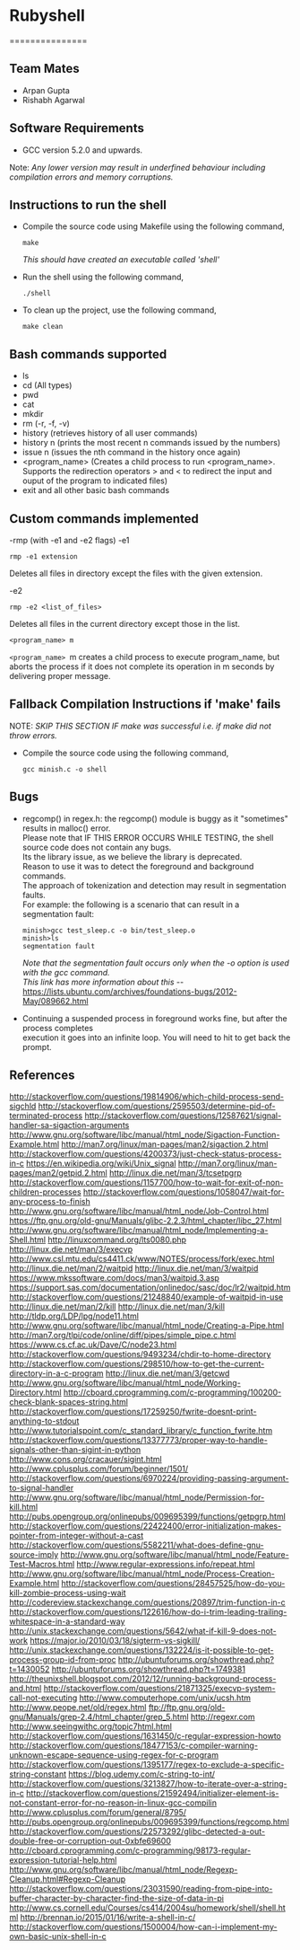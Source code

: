 # **Rubyshell**
===============

## **Team Mates**
- Arpan Gupta
- Rishabh Agarwal 

## **Software Requirements**
- GCC version 5.2.0 and upwards.

Note: *Any lower version may result in underfined behaviour including compilation errors and memory corruptions.*

## **Instructions to run the shell**
- Compile the source code using Makefile using the following command,  

  ```
  make
  ```  
  *This should have created an executable called 'shell'*  

- Run the shell using the following command,  

  ```
  ./shell
  ```  

- To clean up the project, use the following command,  

  ```
  make clean
  ```


## **Bash commands supported**

- ls
- cd (All types)
- pwd
- cat
- mkdir
- rm (-r, -f, -v)
- history (retrieves history of all user commands)
- history n (prints the most recent n commands issued by the numbers)
- issue n (issues the nth command in the history once again)
- <program_name> (Creates a child process to run <program_name>. Supports the
redirection operators > and < to redirect the input and ouput of the
program to indicated files)
- exit 
and all other basic bash commands

## **Custom commands implemented**

 -rmp (with -e1 and -e2 flags)
  -e1 
  ```
  rmp -e1 extension
  ```
  Deletes all files in directory except the files with the given extension.

  -e2

  ```
  rmp -e2 <list_of_files> 
  ```
  Deletes all files in the current directory except those in the list.

  ```
  <program_name> m
  ```
  ```<program_name> ```m creates a child process to execute program_name, but aborts the process if it does not complete its operation in m seconds by delivering proper message. 


## **Fallback Compilation Instructions if 'make' fails**
NOTE: *SKIP THIS SECTION IF make was successful i.e. if make did not throw errors.*

- Compile the source code using the following command,  

  ```
  gcc minish.c -o shell
  ```

## **Bugs**
-  regcomp() in regex.h: the regcomp() module is buggy as it "sometimes" results in malloc() error.  
   Please note that IF THIS ERROR OCCURS WHILE TESTING, the shell source code does not contain any bugs.  
   Its the library issue, as we believe the library is deprecated.  
   Reason to use it was to detect the foreground and background commands.  
   The approach of tokenization and detection may result in segmentation faults.  
   For example: the following is a scenario that can result in a segmentation fault:  

   ```
   minish>gcc test_sleep.c -o bin/test_sleep.o
   minish>ls
   segmentation fault
   ```  

   *Note that the segmentation fault occurs only when the -o option is used with the gcc command.*  
   *This link has more information about this --* https://lists.ubuntu.com/archives/foundations-bugs/2012-May/089662.html

- Continuing a suspended process in foreground works fine, but after the process completes  
  execution it goes into an infinite loop. You will need to hit <Ctrl-C> to get back the prompt.

## **References**
http://stackoverflow.com/questions/19814906/which-child-process-send-sigchld
http://stackoverflow.com/questions/2595503/determine-pid-of-terminated-process
http://stackoverflow.com/questions/12587621/signal-handler-sa-sigaction-arguments
http://www.gnu.org/software/libc/manual/html_node/Sigaction-Function-Example.html
http://man7.org/linux/man-pages/man2/sigaction.2.html
http://stackoverflow.com/questions/4200373/just-check-status-process-in-c
https://en.wikipedia.org/wiki/Unix_signal
http://man7.org/linux/man-pages/man2/getpid.2.html
http://linux.die.net/man/3/tcsetpgrp
http://stackoverflow.com/questions/1157700/how-to-wait-for-exit-of-non-children-processes
http://stackoverflow.com/questions/1058047/wait-for-any-process-to-finish
http://www.gnu.org/software/libc/manual/html_node/Job-Control.html
https://ftp.gnu.org/old-gnu/Manuals/glibc-2.2.3/html_chapter/libc_27.html
http://www.gnu.org/software/libc/manual/html_node/Implementing-a-Shell.html
http://linuxcommand.org/lts0080.php
http://linux.die.net/man/3/execvp
http://www.csl.mtu.edu/cs4411.ck/www/NOTES/process/fork/exec.html
http://linux.die.net/man/2/waitpid
http://linux.die.net/man/3/waitpid
https://www.mkssoftware.com/docs/man3/waitpid.3.asp
https://support.sas.com/documentation/onlinedoc/sasc/doc/lr2/waitpid.htm
http://stackoverflow.com/questions/21248840/example-of-waitpid-in-use
http://linux.die.net/man/2/kill
http://linux.die.net/man/3/kill
http://tldp.org/LDP/lpg/node11.html
http://www.gnu.org/software/libc/manual/html_node/Creating-a-Pipe.html
http://man7.org/tlpi/code/online/diff/pipes/simple_pipe.c.html
https://www.cs.cf.ac.uk/Dave/C/node23.html
http://stackoverflow.com/questions/9493234/chdir-to-home-directory
http://stackoverflow.com/questions/298510/how-to-get-the-current-directory-in-a-c-program
http://linux.die.net/man/3/getcwd
http://www.gnu.org/software/libc/manual/html_node/Working-Directory.html
http://cboard.cprogramming.com/c-programming/100200-check-blank-spaces-string.html
http://stackoverflow.com/questions/17259250/fwrite-doesnt-print-anything-to-stdout
http://www.tutorialspoint.com/c_standard_library/c_function_fwrite.htm
http://stackoverflow.com/questions/13377773/proper-way-to-handle-signals-other-than-sigint-in-python
http://www.cons.org/cracauer/sigint.html
http://www.cplusplus.com/forum/beginner/1501/
http://stackoverflow.com/questions/6970224/providing-passing-argument-to-signal-handler
http://www.gnu.org/software/libc/manual/html_node/Permission-for-kill.html
http://pubs.opengroup.org/onlinepubs/009695399/functions/getpgrp.html
http://stackoverflow.com/questions/22422400/error-initialization-makes-pointer-from-integer-without-a-cast
http://stackoverflow.com/questions/5582211/what-does-define-gnu-source-imply
http://www.gnu.org/software/libc/manual/html_node/Feature-Test-Macros.html
http://www.regular-expressions.info/repeat.html
http://www.gnu.org/software/libc/manual/html_node/Process-Creation-Example.html
http://stackoverflow.com/questions/28457525/how-do-you-kill-zombie-process-using-wait
http://codereview.stackexchange.com/questions/20897/trim-function-in-c
http://stackoverflow.com/questions/122616/how-do-i-trim-leading-trailing-whitespace-in-a-standard-way
http://unix.stackexchange.com/questions/5642/what-if-kill-9-does-not-work
https://major.io/2010/03/18/sigterm-vs-sigkill/
http://unix.stackexchange.com/questions/132224/is-it-possible-to-get-process-group-id-from-proc
http://ubuntuforums.org/showthread.php?t=1430052
http://ubuntuforums.org/showthread.php?t=1749381
http://theunixshell.blogspot.com/2012/12/running-background-process-and.html
http://stackoverflow.com/questions/21871325/execvp-system-call-not-executing
http://www.computerhope.com/unix/ucsh.htm
http://www.peope.net/old/regex.html
ftp://ftp.gnu.org/old-gnu/Manuals/grep-2.4/html_chapter/grep_5.html
http://regexr.com
http://www.seeingwithc.org/topic7html.html
http://stackoverflow.com/questions/1631450/c-regular-expression-howto
http://stackoverflow.com/questions/18477153/c-compiler-warning-unknown-escape-sequence-using-regex-for-c-program
http://stackoverflow.com/questions/1395177/regex-to-exclude-a-specific-string-constant
https://blog.udemy.com/c-string-to-int/
http://stackoverflow.com/questions/3213827/how-to-iterate-over-a-string-in-c
http://stackoverflow.com/questions/21592494/initializer-element-is-not-constant-error-for-no-reason-in-linux-gcc-compilin
http://www.cplusplus.com/forum/general/8795/
http://pubs.opengroup.org/onlinepubs/009695399/functions/regcomp.html
http://stackoverflow.com/questions/22573292/glibc-detected-a-out-double-free-or-corruption-out-0xbfe69600
http://cboard.cprogramming.com/c-programming/98173-regular-expression-tutorial-help.html
http://www.gnu.org/software/libc/manual/html_node/Regexp-Cleanup.html#Regexp-Cleanup
http://stackoverflow.com/questions/23031590/reading-from-pipe-into-buffer-character-by-character-find-the-size-of-data-in-pi
http://www.cs.cornell.edu/Courses/cs414/2004su/homework/shell/shell.html
http://brennan.io/2015/01/16/write-a-shell-in-c/
http://stackoverflow.com/questions/1500004/how-can-i-implement-my-own-basic-unix-shell-in-c
